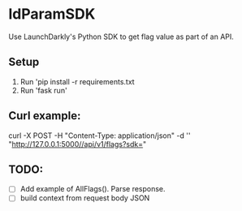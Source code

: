 # ldParamSDK
Use LaunchDarkly's Python SDK to get flag value as part of an API. 

## Setup
1. Run 'pip install -r requirements.txt 
2. Run 'fask run'

## Curl example:
curl -X POST -H "Content-Type: application/json" -d '<key-for-user>' "http://127.0.0.1:5000//api/v1/flags?sdk=<server-side-key>"

## TODO:
- [ ] Add example of AllFlags(). Parse response.
- [ ] build context from request body JSON